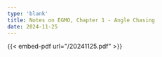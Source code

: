 ```yaml
---
type: 'blank'
title: Notes on EGMO, Chapter 1 - Angle Chasing
date: 2024-11-25
---
```


{{< embed-pdf url="/20241125.pdf" >}}
